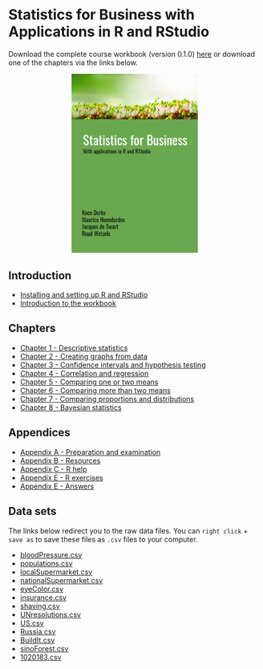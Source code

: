 # Statistics for Business with Applications in R and RStudio

Download the complete course workbook (version 0.1.0) [here](https://github.com/koenderks/Statistics-for-Business-with-applications-in-R-and-RStudio/raw/master/Statistics%20for%20Business%20with%20applications%20in%20R%20and%20RStudio.pdf) or download one of the chapters via the links below.

<p align="center">
	<img src="sampleFrontPage.png" alt="cover" width="50%">
</p>

## Introduction

* [Installing and setting up R and RStudio](https://github.com/koenderks/Statistics-for-Business-with-applications-in-R-and-RStudio/raw/master/Chapters/Installing%20and%20setting%20up%20R%20and%20RStudio.pdf)
* [Introduction to the workbook](https://github.com/koenderks/Statistics-for-Business-with-applications-in-R-and-RStudio/raw/master/Chapters/Introduction%20to%20the%20workbook.pdf)

## Chapters

* [Chapter 1 - Descriptive statistics](https://github.com/koenderks/Statistics-for-Business-with-applications-in-R-and-RStudio/raw/master/Chapters/Chapter%201%20-%20Descriptive%20statistics.pdf)
* [Chapter 2 - Creating graphs from data](https://github.com/koenderks/Statistics-for-Business-with-applications-in-R-and-RStudio/raw/master/Chapters/Chapter%202%20-%20Creating%20graphs%20from%20data.pdf)
* [Chapter 3 - Confidence intervals and hypothesis testing](https://github.com/koenderks/Statistics-for-Business-with-applications-in-R-and-RStudio/raw/master/Chapters/Chapter%203%20-%20Confidence%20intervals%20and%20hypothesis%20testing.pdf)
* [Chapter 4 - Correlation and regression](https://github.com/koenderks/Statistics-for-Business-with-applications-in-R-and-RStudio/raw/master/Chapters/Chapter%204%20-%20Correlation%20and%20regression.pdf)
* [Chapter 5 - Comparing one or two means](https://github.com/koenderks/Statistics-for-Business-with-applications-in-R-and-RStudio/raw/master/Chapters/Chapter%205%20-%20Comparing%20one%20or%20two%20means.pdf)
* [Chapter 6 - Comparing more than two means](https://github.com/koenderks/Statistics-for-Business-with-applications-in-R-and-RStudio/raw/master/Chapters/Chapter%206%20-%20Comparing%20more%20than%20two%20means.pdf)
* [Chapter 7 - Comparing proportions and distributions](https://github.com/koenderks/Statistics-for-Business-with-applications-in-R-and-RStudio/raw/master/Chapters/Chapter%207%20-%20Comparing%20proportions%20and%20distributions.pdf)
* [Chapter 8 - Bayesian statistics](https://github.com/koenderks/Statistics-for-Business-with-applications-in-R-and-RStudio/raw/master/Chapters/Chapter%208%20-%20Bayesian%20statistics.pdf)

## Appendices

* [Appendix A - Preparation and examination](https://github.com/koenderks/Statistics-for-Business-with-applications-in-R-and-RStudio/raw/master/Chapters/Appendix%20A%20-%20Preparation%20and%20examination.pdf)
* [Appendix B - Resources](https://github.com/koenderks/Statistics-for-Business-with-applications-in-R-and-RStudio/raw/master/Chapters/Appendix%20B%20-%20Resources.pdf)
* [Appendix C - R help](https://github.com/koenderks/Statistics-for-Business-with-applications-in-R-and-RStudio/raw/master/Chapters/Appendix%20C%20-%20R%20help.pdf)
* [Appendix E - R exercises](https://github.com/koenderks/Statistics-for-Business-with-applications-in-R-and-RStudio/raw/master/Chapters/Appendix%20D%20-%20R%20exercises.pdf)
* [Appendix E - Answers](https://github.com/koenderks/Statistics-for-Business-with-applications-in-R-and-RStudio/raw/master/Chapters/Appendix%20E%20-%20Answers.pdf)

## Data sets

The links below redirect you to the raw data files. You can `right click` + `save as` to save these files as `.csv` files to your computer.

* [bloodPressure.csv](https://raw.githubusercontent.com/koenderks/Statistics-for-Business-with-applications-in-R-and-RStudio/master/LaTeX/Files/Online%20resources/bloodPressure.csv)
* [populations.csv](https://raw.githubusercontent.com/koenderks/Statistics-for-Business-with-applications-in-R-and-RStudio/master/LaTeX/Files/Online%20resources/populations.csv)
* [localSupermarket.csv](https://raw.githubusercontent.com/koenderks/Statistics-for-Business-with-applications-in-R-and-RStudio/master/LaTeX/Files/Online%20resources/localSupermarket.csv)
* [nationalSupermarket.csv](https://raw.githubusercontent.com/koenderks/Statistics-for-Business-with-applications-in-R-and-RStudio/master/LaTeX/Files/Online%20resources/nationalSupermarket.csv)
* [eyeColor.csv](https://raw.githubusercontent.com/koenderks/Statistics-for-Business-with-applications-in-R-and-RStudio/master/LaTeX/Files/Online%20resources/eyeColor.csv)
* [insurance.csv](https://raw.githubusercontent.com/koenderks/Statistics-for-Business-with-applications-in-R-and-RStudio/master/LaTeX/Files/Online%20resources/insurance.csv)
* [shaving.csv](https://raw.githubusercontent.com/koenderks/Statistics-for-Business-with-applications-in-R-and-RStudio/master/LaTeX/Files/Online%20resources/shaving.csv)
* [UNresolutions.csv](https://raw.githubusercontent.com/koenderks/Statistics-for-Business-with-applications-in-R-and-RStudio/master/LaTeX/Files/Online%20resources/UNresolutions.csv)
* [US.csv](https://raw.githubusercontent.com/koenderks/Statistics-for-Business-with-applications-in-R-and-RStudio/master/LaTeX/Files/Online%20resources/US.csv)
* [Russia.csv](https://raw.githubusercontent.com/koenderks/Statistics-for-Business-with-applications-in-R-and-RStudio/master/LaTeX/Files/Online%20resources/Russia.csv)
* [BuildIt.csv](https://raw.githubusercontent.com/koenderks/Statistics-for-Business-with-applications-in-R-and-RStudio/master/LaTeX/Files/Online%20resources/BuildIt.csv)
* [sinoForest.csv](https://raw.githubusercontent.com/koenderks/Statistics-for-Business-with-applications-in-R-and-RStudio/master/LaTeX/Files/Online%20resources/sinoForest.csv)
* [1020183.csv](https://raw.githubusercontent.com/koenderks/Statistics-for-Business-with-applications-in-R-and-RStudio/master/LaTeX/Files/Online%20resources/1020183.csv)